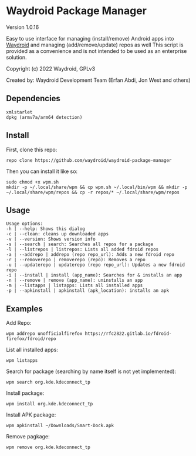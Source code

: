 # Waydroid Package Manager
Version 1.0.16

Easy to use interface for managing (install/remove) Android apps into [Waydroid](https://waydro.id) and managing (add/remove/update) repos as well
This script is provided as a convenience and is not intended to be used as an enterprise solution.

Copyright (c) 2022 Waydroid, GPLv3

Created by: Waydroid Development Team (Erfan Abdi, Jon West and others)


## Dependencies

    xmlstarlet
    dpkg (armv7a/arm64 detection)

## Install

First, clone this repo:

    repo clone https://github.com/waydroid/waydroid-package-manager

Then you can install it like so:

    sudo chmod +x wpm.sh
    mkdir -p ~/.local/share/wpm && cp wpm.sh ~/.local/bin/wpm && mkdir -p ~/.local/share/wpm/repos && cp -r repos/* ~/.local/share/wpm/repos

## Usage

    Usage options:
    -h | --help: Shows this dialog
    -c | --clean: cleans up downloaded apps
    -v | --version: Shows version info
    -s | --search | search: Searches all repos for a package
    -l | --listrepos | listrepos: Lists all added fdroid repos
    -a | --addrepo | addrepo (repo repo_url): Adds a new fdroid repo
    -r | --removerepo | removerepo (repo): Removes a repo
    -u | --updaterepo | updaterepo (repo repo_url): Updates a new fdroid repo
    -i | --install | install (app_name): Searches for & installs an app
    -n | --remove | remove (app_name): uninstalls an app
    -m | --listapps | listapps: Lists all installed apps
    -p | --apkinstall | apkinstall (apk_location): installs an apk

## Examples

Add Repo:

    wpm addrepo unofficialfirefox https://rfc2822.gitlab.io/fdroid-firefox/fdroid/repo

List all installed apps:

    wpm listapps

Search for package (searching by name itself is not yet implemented):

    wpm search org.kde.kdeconnect_tp

Install package:

    wpm install org.kde.kdeconnect_tp

Install APK package:

    wpm apkinstall ~/Downloads/Smart-Dock.apk

Remove pagkage:

    wpm remove org.kde.kdeconnect_tp